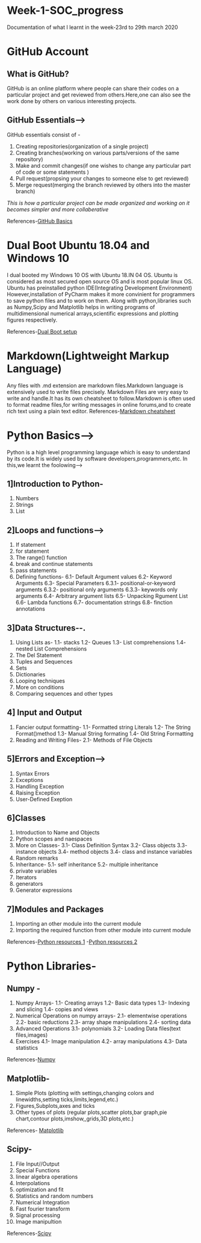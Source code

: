 # **Week-1-SOC_progress**
Documentation of what I learnt in the week-23rd to 29th march 2020

# GitHub Account
## What is GitHub?
GitHub is an online platform where people can share their codes on a particular project and get reviewed from others.Here,one can also see the work done by others on various interesting projects.
## GitHub Essentials-->
GitHub essentials consist of -
1. Creating repositories(organization of a single project)
2. Creating branches(working on various parts/versions of the same repository)
3. Make and commit changes(if one wishes to change any particular part of code or some statements )
4. Pull request(propsing your changes to someone else to get reviewed)
5. Merge request(merging the branch reviewed by others into the master branch)

_This is how a particular project can be made organized and working on it becomes simpler and more collaberative_

References-[GitHub Basics](https://guides.github.com/activities/hello-world/)

# Dual Boot Ubuntu 18.04 and Windows 10
I dual booted my Windows 10 OS with Ubuntu 18.IN
04 OS.
Ubuntu is considered as most secured open source OS and is most popular linux OS.
Ubuntu has preinstalled python IDE(Integrating Development Environment)
However,installation of PyCharm makes it more convinient for programmers to save python files and to work on them.
Along with python,libraries such as Numpy,Scipy and Matplotlib helps in writing programs of multidimensional numerical arrays,scientific expressions and plotting figures respectively.

References-[Dual Boot setup](https://www.youtube.com/watch?v=u5QyjHIYwTQ)

# Markdown(Lightweight Markup Language)
Any files with .md extension are markdown files.Markdown language is extensively used to write files precisely.
Markdown Files are very easy to write and handle.It has its own cheatsheet to follow.Markdown is often used to format readme files,for writing messages in online forums,and to create rich text using a plain text editor.
References-[Markdown cheatsheet](https://www.youtube.com/watch?v=bpdvNwvEeSE)

# Python Basics-->
Python is a high level programming language which is easy to understand by its code.It is widely used by software developers,programmers,etc.
In this,we learnt the foolowing-->
## 1]Introduction to Python-
1. Numbers
2. Strings
3. List
## 2]Loops and functions-->
1. If statement
2. for statement
3. The range() function
4. break and continue statements
5. pass statements
6. Defining functions-
  6.1- Default Argument values
  6.2- Keyword Arguments
  6.3- Special Parameters
      6.3.1- positional-or-keyword arguments
      6.3.2- positional only arguments
      6.3.3- keywords only arguments
  6.4- Arbitrary argument lists
  6.5- Unpacking Rgument List
  6.6- Lambda functions
  6.7- documentation strings
  6.8- finction annotations
## 3]Data Structures--.
1. Using Lists as-
  1.1- stacks
  1.2- Queues
  1.3- List comprehensions
  1.4- nested List Comprehensions
2. The Del Statement
3. Tuples and Sequences
4. Sets
5. Dictionaries
6. Looping techniques
7. More on conditions
8. Comparing sequences and other types
## 4] Input and Output
1. Fancier output formatting-
  1.1- Formatted string Literals
  1.2- The String Format()method
  1.3- Manual String formating
  1.4- Old String Formatting
2. Reading and Writing Files-
  2.1- Methods of File Objects
## 5]Errors and Exception-->
1. Syntax Errors
2. Exceptions
3. Handling Exception
4. Raising Exception
5. User-Defined Exeption
## 6]Classes
1. Introduction to Name and Objects
2. Python scopes and naespaces
3. More on Classes-
  3.1- Class Definition Syntax
  3.2- Class objects
  3.3- instance objects
  3.4- method objects
  3.4- class and instance variables
4. Random remarks
5. Inheritance-
  5.1- self inheritance
  5.2- multiple inheritance
6. private variables
7. Iterators
8. generators
9. Generator expressions
## 7]Modules and Packages
1. Importing an other module into the current module
2. Importing  the required function from other module into current module

References-[Python resources 1](https://docs.python.org/3/tutorial/)
          -[Python resources 2](https://www.learnpython.org/)

# Python Libraries-
## Numpy -
1. Numpy Arrays-
  1.1- Creating arrays
  1.2- Basic data types
  1.3- Indexing and slicing
  1.4- copies and views
2. Numerical Operations on numpy arrays-
  2.1- elementwise operations
  2.2- basic reductions
  2.3- array shape manipulations
  2.4- sorting data
3. Advanced Operations
  3.1- polynomials
  3.2- Loading Data files(text files,images)
4. Exercises
  4.1- Image manipulation
  4.2- array manipulations
  4.3- Data statistics
   
References-[Numpy](https://scipy-lectures.org/intro/numpy/index.html)
  
  ## Matplotlib-
  1. Simple Plots
    (plotting with settings,changing colors and linewidths,setting ticks,limits,legend,etc.)
  2. Figures,Subplots,axes and ticks
  3. Other types of plots
    (regular plots,scatter plots,bar graph,pie chart,contour plots,imshow,,grids,3D plots,etc.)
    
 References- [Matplotlib](https://scipy-lectures.org/intro/matplotlib/index.html)
    
  ## Scipy-
  1. File Input//Output
  2. Special Functions
  3. linear algebra operations
  4. Interpolations
  5. optimization and fit
  6. Statistics and random numbers
  7. Numerical Integration
  8. Fast fourier transform
  9. Signal processing
  10. Image manipultion
  
  References-[Scipy](https://scipy-lectures.org/intro/scipy.html)
  
  
